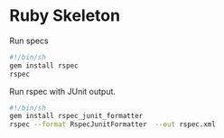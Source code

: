 # Ruby Skeleton

Run specs

```sh
#!/bin/sh
gem install rspec
rspec
```

Run rspec with JUnit output.

```sh
#!/bin/sh
gem install rspec_junit_formatter
rspec --format RspecJunitFormatter  --out rspec.xml
```


